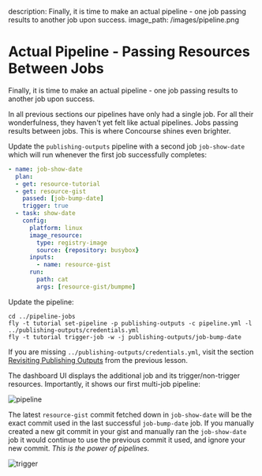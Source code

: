description: Finally, it is time to make an actual pipeline - one job passing results to another job upon success.
image_path: /images/pipeline.png

# Actual Pipeline - Passing Resources Between Jobs

Finally, it is time to make an actual pipeline - one job passing results to another job upon success.

In all previous sections our pipelines have only had a single job. For all their wonderfulness, they haven't yet felt like actual pipelines. Jobs passing results between jobs. This is where Concourse shines even brighter.

Update the `publishing-outputs` pipeline with a second job `job-show-date` which will run whenever the first job successfully completes:

```yaml
- name: job-show-date
  plan:
  - get: resource-tutorial
  - get: resource-gist
    passed: [job-bump-date]
    trigger: true
  - task: show-date
    config:
      platform: linux
      image_resource:
        type: registry-image
        source: {repository: busybox}
      inputs:
        - name: resource-gist
      run:
        path: cat
        args: [resource-gist/bumpme]
```

Update the pipeline:

```
cd ../pipeline-jobs
fly -t tutorial set-pipeline -p publishing-outputs -c pipeline.yml -l ../publishing-outputs/credentials.yml
fly -t tutorial trigger-job -w -j publishing-outputs/job-bump-date
```

If you are missing `../publishing-outputs/credentials.yml`, visit the section [Revisiting Publishing Outputs](parameters.md#revisiting-publishing-outputs) from the previous lesson.

The dashboard UI displays the additional job and its trigger/non-trigger resources. Importantly, it shows our first multi-job pipeline:

![pipeline](/images/pipeline.png)

The latest `resource-gist` commit fetched down in `job-show-date` will be the exact commit used in the last successful `job-bump-date` job. If you manually created a new git commit in your gist and manually ran the `job-show-date` job it would continue to use the previous commit it used, and ignore your new commit. *This is the power of pipelines.*

![trigger](/images/trigger.png)

